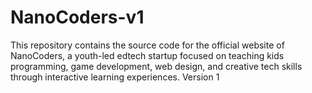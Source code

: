 # NanoCoders-v1
This repository contains the source code for the official website of NanoCoders, a youth-led edtech startup focused on teaching kids programming, game development, web design, and creative tech skills through interactive learning experiences.  Version 1

